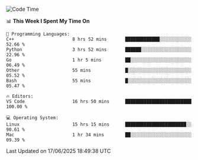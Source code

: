 
<!--START_SECTION:waka-->
![Code Time](http://img.shields.io/badge/Code%20Time-3%2C512%20hrs%2046%20mins-blue)

📊 **This Week I Spent My Time On** 

```text
💬 Programming Languages: 
C++                      8 hrs 52 mins       █████████████░░░░░░░░░░░░   52.66 % 
Python                   3 hrs 52 mins       ██████░░░░░░░░░░░░░░░░░░░   22.96 % 
Go                       1 hr 5 mins         ██░░░░░░░░░░░░░░░░░░░░░░░   06.49 % 
Other                    55 mins             █░░░░░░░░░░░░░░░░░░░░░░░░   05.52 % 
Bash                     55 mins             █░░░░░░░░░░░░░░░░░░░░░░░░   05.47 % 

🔥 Editors: 
VS Code                  16 hrs 50 mins      █████████████████████████   100.00 % 

💻 Operating System: 
Linux                    15 hrs 15 mins      ███████████████████████░░   90.61 % 
Mac                      1 hr 34 mins        ██░░░░░░░░░░░░░░░░░░░░░░░   09.39 % 
```


 Last Updated on 17/06/2025 18:49:38 UTC
<!--END_SECTION:waka-->

